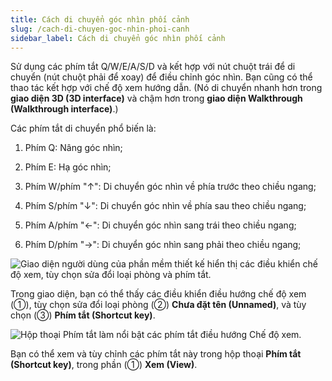 ```yaml
---
title: Cách di chuyển góc nhìn phối cảnh
slug: /cach-di-chuyen-goc-nhin-phoi-canh
sidebar_label: Cách di chuyển góc nhìn phối cảnh
---
```


Sử dụng các phím tắt Q/W/E/A/S/D và kết hợp với nút chuột trái để di chuyển (nút chuột phải để xoay) để điều chỉnh góc nhìn. Bạn cũng có thể thao tác kết hợp với chế độ xem hướng dẫn. (Nó di chuyển nhanh hơn trong **giao diện 3D (3D interface)** và chậm hơn trong **giao diện Walkthrough (Walkthrough interface)**.)

Các phím tắt di chuyển phổ biến là:

1. Phím Q: Nâng góc nhìn;

2. Phím E: Hạ góc nhìn;

3. Phím W/phím "↑": Di chuyển góc nhìn về phía trước theo chiều ngang;

4. Phím S/phím "↓": Di chuyển góc nhìn về phía sau theo chiều ngang;

5. Phím A/phím "←": Di chuyển góc nhìn sang trái theo chiều ngang;

6. Phím D/phím "→": Di chuyển góc nhìn sang phải theo chiều ngang;

![Giao diện người dùng của phần mềm thiết kế hiển thị các điều khiển chế độ xem, tùy chọn sửa đổi loại phòng và phím tắt.](https://storage.googleapis.com/jegavn_kb/image_jegavn/68.1.png)

Trong giao diện, bạn có thể thấy các điều khiển điều hướng chế độ xem (①), tùy chọn sửa đổi loại phòng (②) **Chưa đặt tên (Unnamed)**, và tùy chọn (③) **Phím tắt (Shortcut key)**.

![Hộp thoại Phím tắt làm nổi bật các phím tắt điều hướng Chế độ xem.](https://storage.googleapis.com/jegavn_kb/image_jegavn/68.2.png)

Bạn có thể xem và tùy chỉnh các phím tắt này trong hộp thoại **Phím tắt (Shortcut key)**, trong phần (①) **Xem (View)**.